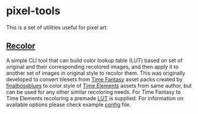 # pixel-tools
This is a set of utilities useful for pixel art

## [Recolor](recolor)

A simple CLI tool that can build color lookup table (LUT) based on set of
original and their corresponding recolored images, and then apply it to another
set of images in original style to recolor them. This was originally developed
to convert tilesets from [Time Fantasy](https://itch.io/c/201945/time-fantasy-rpg-asset-packs)
asset packs created by [finalbossblues](https://finalbossblues.itch.io/) to
color style of [Time Elements](https://itch.io/c/3379349/time-elements-snes-style-game-assets)
assets from same author, but can be used for any other similar recoloring
needs. For Time Fantasy to Time Elements recoloring a premade [LUT](recolor/tf_to_e.lut)
is supplied. For information on available options please check example [config](recolor/recolor-config.yaml)
file.
